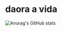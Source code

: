 # daora a vida


![Anurag's GitHub stats](https://github-readme-stats.vercel.app/api?username=lant-silva&theme=nord&count_private=true&show_icons=true)

<!---
lant-silva/lant-silva is a ✨ special ✨ repository because its `README.md` (this file) appears on your GitHub profile.
You can click the Preview link to take a look at your changes.
--->
